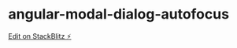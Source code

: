 # angular-modal-dialog-autofocus

[Edit on StackBlitz ⚡️](https://stackblitz.com/edit/angular-modal-dialog-autofocus)